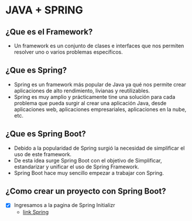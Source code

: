 # JAVA + SPRING
## ¿Que es el Framework?
-  Un framework es un conjunto de clases e interfaces que nos permiten
resolver uno o varios problemas específicos.

## ¿Que es Spring?
- Spring es un framework más popular de Java ya qué nos permite crear
aplicaciones de alto rendimiento, livianas y reutilizables.
- Spring es muy amplio y prácticamente tine una solución para cada 
problema que pueda surgir al crear una aplicación Java, desde
aplicaciones web, aplicaciones empresariales, aplicaciones en la
nube, etc.

## ¿Que es Spring Boot?
- Debido a la popularidad de Spring surgió la necesidad de simplificar
el uso de este framework.
- De esta idea surge Spring Boot con el objetivo de Simplificar,
estandarizar y unificar el uso de Spring Framework.
- Spring Boot hace muy sencillo empezar a trabajar con Spring.

## ¿Como crear un proyecto con Spring Boot?
- [x] Ingresamos a la pagina de Spring Initializr
  - <a href="https://start.spring.io/">link Spring</a>
